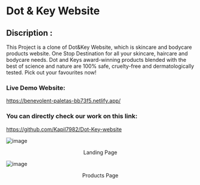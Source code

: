 # Dot & Key Website

## Discription :

This Project is a clone of Dot&Key Website, which is skincare and bodycare products website.
One Stop Destination for all your skincare, haircare and bodycare needs. Dot and Keys award-winning products blended with the best of science and nature are 100% safe, cruelty-free and dermatologically tested. Pick out your favourites now!

### Live Demo Website:
https://benevolent-paletas-bb73f5.netlify.app/

### You can directly check our work on this link:
https://github.com/Kapil7982/Dot-Key-website

![image](https://user-images.githubusercontent.com/65751330/161814580-68a8c427-97c8-4ac5-be36-6891f4252fc3.png)
<p align="center">Landing Page</p>

![image](https://user-images.githubusercontent.com/65751330/161816329-9a0c1d0e-f9ce-4d5a-91ed-8606ff0c2f13.png)
<p align="center">Products Page</p>




